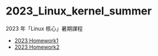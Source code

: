 # 2023_Linux_kernel_summer
2023 年「Linux 核心」暑期課程

- [2023 Homework1](https://hackmd.io/@JSHT/linux2023-summer-quiz)
- [2023 Homework2](https://hackmd.io/@JSHT/linux2023-summer_hw2)
